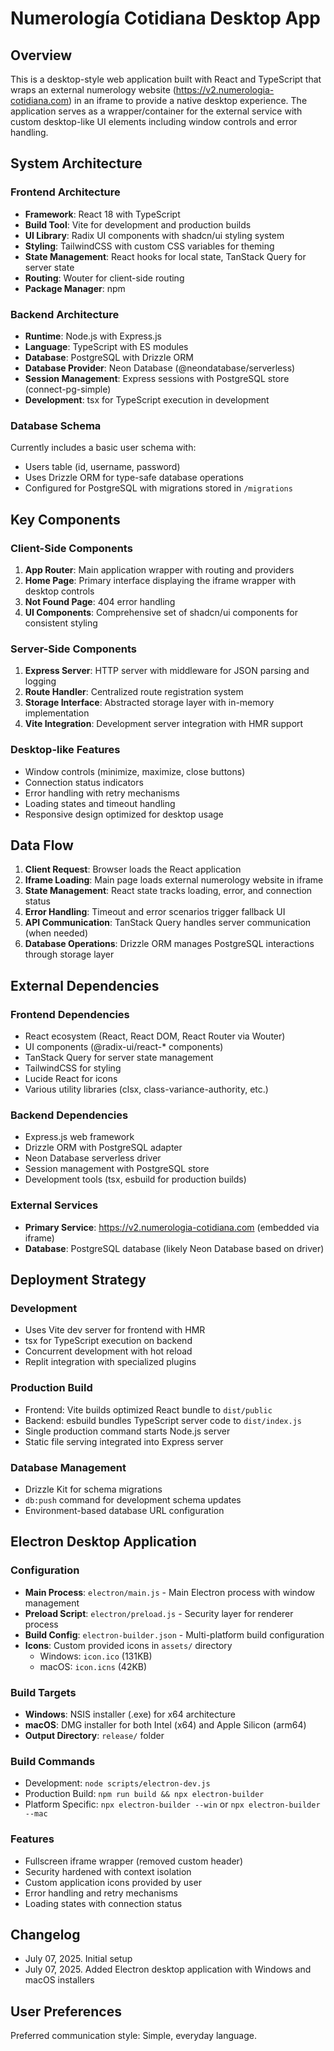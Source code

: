 # Numerología Cotidiana Desktop App

## Overview

This is a desktop-style web application built with React and TypeScript that wraps an external numerology website (https://v2.numerologia-cotidiana.com) in an iframe to provide a native desktop experience. The application serves as a wrapper/container for the external service with custom desktop-like UI elements including window controls and error handling.

## System Architecture

### Frontend Architecture
- **Framework**: React 18 with TypeScript
- **Build Tool**: Vite for development and production builds
- **UI Library**: Radix UI components with shadcn/ui styling system
- **Styling**: TailwindCSS with custom CSS variables for theming
- **State Management**: React hooks for local state, TanStack Query for server state
- **Routing**: Wouter for client-side routing
- **Package Manager**: npm

### Backend Architecture
- **Runtime**: Node.js with Express.js
- **Language**: TypeScript with ES modules
- **Database**: PostgreSQL with Drizzle ORM
- **Database Provider**: Neon Database (@neondatabase/serverless)
- **Session Management**: Express sessions with PostgreSQL store (connect-pg-simple)
- **Development**: tsx for TypeScript execution in development

### Database Schema
Currently includes a basic user schema with:
- Users table (id, username, password)
- Uses Drizzle ORM for type-safe database operations
- Configured for PostgreSQL with migrations stored in `/migrations`

## Key Components

### Client-Side Components
1. **App Router**: Main application wrapper with routing and providers
2. **Home Page**: Primary interface displaying the iframe wrapper with desktop controls
3. **Not Found Page**: 404 error handling
4. **UI Components**: Comprehensive set of shadcn/ui components for consistent styling

### Server-Side Components
1. **Express Server**: HTTP server with middleware for JSON parsing and logging
2. **Route Handler**: Centralized route registration system
3. **Storage Interface**: Abstracted storage layer with in-memory implementation
4. **Vite Integration**: Development server integration with HMR support

### Desktop-like Features
- Window controls (minimize, maximize, close buttons)
- Connection status indicators
- Error handling with retry mechanisms
- Loading states and timeout handling
- Responsive design optimized for desktop usage

## Data Flow

1. **Client Request**: Browser loads the React application
2. **Iframe Loading**: Main page loads external numerology website in iframe
3. **State Management**: React state tracks loading, error, and connection status
4. **Error Handling**: Timeout and error scenarios trigger fallback UI
5. **API Communication**: TanStack Query handles server communication (when needed)
6. **Database Operations**: Drizzle ORM manages PostgreSQL interactions through storage layer

## External Dependencies

### Frontend Dependencies
- React ecosystem (React, React DOM, React Router via Wouter)
- UI components (@radix-ui/react-* components)
- TanStack Query for server state management
- TailwindCSS for styling
- Lucide React for icons
- Various utility libraries (clsx, class-variance-authority, etc.)

### Backend Dependencies
- Express.js web framework
- Drizzle ORM with PostgreSQL adapter
- Neon Database serverless driver
- Session management with PostgreSQL store
- Development tools (tsx, esbuild for production builds)

### External Services
- **Primary Service**: https://v2.numerologia-cotidiana.com (embedded via iframe)
- **Database**: PostgreSQL database (likely Neon Database based on driver)

## Deployment Strategy

### Development
- Uses Vite dev server for frontend with HMR
- tsx for TypeScript execution on backend
- Concurrent development with hot reload
- Replit integration with specialized plugins

### Production Build
- Frontend: Vite builds optimized React bundle to `dist/public`
- Backend: esbuild bundles TypeScript server code to `dist/index.js`
- Single production command starts Node.js server
- Static file serving integrated into Express server

### Database Management
- Drizzle Kit for schema migrations
- `db:push` command for development schema updates
- Environment-based database URL configuration

## Electron Desktop Application

### Configuration
- **Main Process**: `electron/main.js` - Main Electron process with window management
- **Preload Script**: `electron/preload.js` - Security layer for renderer process 
- **Build Config**: `electron-builder.json` - Multi-platform build configuration
- **Icons**: Custom provided icons in `assets/` directory
  - Windows: `icon.ico` (131KB)
  - macOS: `icon.icns` (42KB)

### Build Targets
- **Windows**: NSIS installer (.exe) for x64 architecture
- **macOS**: DMG installer for both Intel (x64) and Apple Silicon (arm64)
- **Output Directory**: `release/` folder

### Build Commands
- Development: `node scripts/electron-dev.js`
- Production Build: `npm run build && npx electron-builder`
- Platform Specific: `npx electron-builder --win` or `npx electron-builder --mac`

### Features
- Fullscreen iframe wrapper (removed custom header)
- Security hardened with context isolation
- Custom application icons provided by user
- Error handling and retry mechanisms
- Loading states with connection status

## Changelog

- July 07, 2025. Initial setup
- July 07, 2025. Added Electron desktop application with Windows and macOS installers

## User Preferences

Preferred communication style: Simple, everyday language.